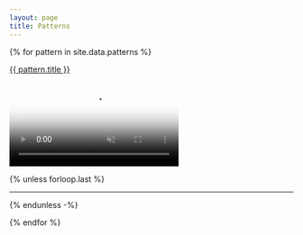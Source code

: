 ```yaml
---
layout: page
title: Patterns
---
```


<!-- {% assign sorted_patterns = site.data.patterns | sort: "title" %} -->

{% for pattern in site.data.patterns %}

<a id="{{ pattern.name }}" href="#{{ pattern.name }}">{{ pattern.title }}</a>

<div class="ratio ratio-1x1">
  <video poster="//i.imgur.com/{{ pattern.imgurId }}.png" preload="auto" autoplay="autoplay" muted="muted" loop="loop" loading="lazy">
    <source src="//i.imgur.com/{{ pattern.imgurId }}.mp4" type="video/mp4">
  </video>
</div>

{% unless forloop.last %}

---

{% endunless -%}

{% endfor %}
